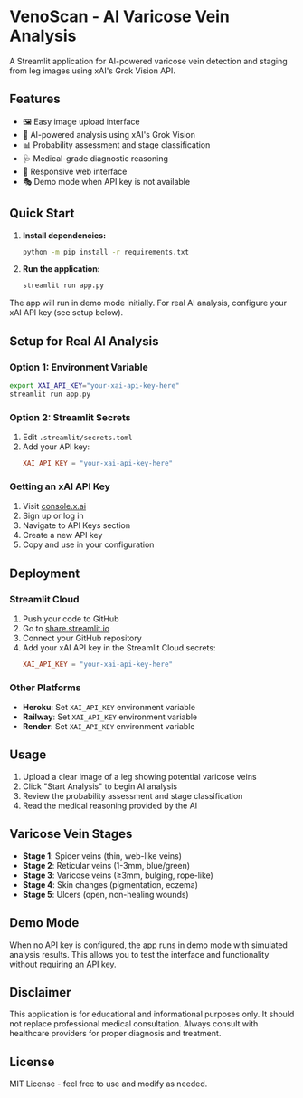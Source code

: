# VenoScan - AI Varicose Vein Analysis

A Streamlit application for AI-powered varicose vein detection and staging from leg images using xAI's Grok Vision API.

## Features

- 🖼️ Easy image upload interface
- 🤖 AI-powered analysis using xAI's Grok Vision
- 📊 Probability assessment and stage classification
- 🩺 Medical-grade diagnostic reasoning
- 📱 Responsive web interface
- 🎭 Demo mode when API key is not available

## Quick Start

1. **Install dependencies:**
   ```bash
   python -m pip install -r requirements.txt
   ```

2. **Run the application:**
   ```bash
   streamlit run app.py
   ```

The app will run in demo mode initially. For real AI analysis, configure your xAI API key (see setup below).

## Setup for Real AI Analysis

### Option 1: Environment Variable
```bash
export XAI_API_KEY="your-xai-api-key-here"
streamlit run app.py
```

### Option 2: Streamlit Secrets
1. Edit `.streamlit/secrets.toml`
2. Add your API key:
   ```toml
   XAI_API_KEY = "your-xai-api-key-here"
   ```

### Getting an xAI API Key
1. Visit [console.x.ai](https://console.x.ai)
2. Sign up or log in
3. Navigate to API Keys section
4. Create a new API key
5. Copy and use in your configuration

## Deployment

### Streamlit Cloud
1. Push your code to GitHub
2. Go to [share.streamlit.io](https://share.streamlit.io)
3. Connect your GitHub repository
4. Add your xAI API key in the Streamlit Cloud secrets:
   ```toml
   XAI_API_KEY = "your-xai-api-key-here"
   ```

### Other Platforms
- **Heroku**: Set `XAI_API_KEY` environment variable
- **Railway**: Set `XAI_API_KEY` environment variable
- **Render**: Set `XAI_API_KEY` environment variable

## Usage

1. Upload a clear image of a leg showing potential varicose veins
2. Click "Start Analysis" to begin AI analysis
3. Review the probability assessment and stage classification
4. Read the medical reasoning provided by the AI

## Varicose Vein Stages

- **Stage 1**: Spider veins (thin, web-like veins)
- **Stage 2**: Reticular veins (1-3mm, blue/green)
- **Stage 3**: Varicose veins (≥3mm, bulging, rope-like)
- **Stage 4**: Skin changes (pigmentation, eczema)
- **Stage 5**: Ulcers (open, non-healing wounds)

## Demo Mode

When no API key is configured, the app runs in demo mode with simulated analysis results. This allows you to test the interface and functionality without requiring an API key.

## Disclaimer

This application is for educational and informational purposes only. It should not replace professional medical consultation. Always consult with healthcare providers for proper diagnosis and treatment.

## License

MIT License - feel free to use and modify as needed.